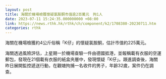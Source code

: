 ```yaml
---
layout: post
title: 海關於機場檢獲懷疑氯胺酮市值逾2百萬元　拘1人
date: 2023-07-11 15:24:35.000000000 +08:00
link: https://news.rthk.hk/rthk/ch/component/k2/1708380-20230711.htm
categories: rthk
---
```


海關在機場檢獲約4公斤俗稱「K仔」的懷疑氯胺酮，估計市值約225萬元。

海關透過風險評估，上星期一於機場查驗一件由德國抵港，並報稱載有衣服的空運郵包，發現在21個載有衣服的紙盒夾層中，發現懷疑「K仔」。跟進調查後，海關昨日展開監控遞送行動，在觀塘拘捕一名收件的男子，年齡32歲，案件仍在調查。
